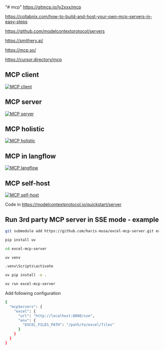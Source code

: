 "# mcp" 
https://gitmcp.io/ly2xxx/mcp

https://collabnix.com/how-to-build-and-host-your-own-mcp-servers-in-easy-steps

https://github.com/modelcontextprotocol/servers

https://smithery.ai/

https://mcp.so/

https://cursor.directory/mcp

## MCP client
[![ MCP client](https://img.youtube.com/vi/L94WBLL0KjY/hqdefault.jpg)](https://m.youtube.com/watch?v=L94WBLL0KjY)

## MCP server
[![ MCP server](https://img.youtube.com/vi/qb95jXnCOdc/hqdefault.jpg)](https://m.youtube.com/watch?v=qb95jXnCOdc)

## MCP holistic
[![ MCP holistic](https://img.youtube.com/vi/_d0duu3dED4/hqdefault.jpg)](https://m.youtube.com/watch?v=_d0duu3dED4)

## MCP in langflow
[![ MCP langflow](https://img.youtube.com/vi/pEjsaVVPjdI/hqdefault.jpg)](https://www.youtube.com/watch?v=pEjsaVVPjdI)

## MCP self-host
[![ MCP self-host](https://img.youtube.com/vi/OUPW4DJMAsA/hqdefault.jpg)](https://www.youtube.com/watch?v=OUPW4DJMAsA)

Code in https://modelcontextprotocol.io/quickstart/server 


## Run 3rd party MCP server in SSE mode - example
```bash
git submodule add https://github.com/haris-musa/excel-mcp-server.git excel-mcp-server
```
```bash
pip install uv
```
```bash
cd excel-mcp-server
```
```bash
uv venv
```
```bash
.venv\Scripts\activate
```
```bash
uv pip install -e .
```
```bash
uv run excel-mcp-server
```
Add following configuration
```bash
{
  "mcpServers": {
    "excel": {
      "url": "http://localhost:8000/sse",
      "env": {
        "EXCEL_FILES_PATH": "/path/to/excel/files"
      }
    }
  }
}
```
